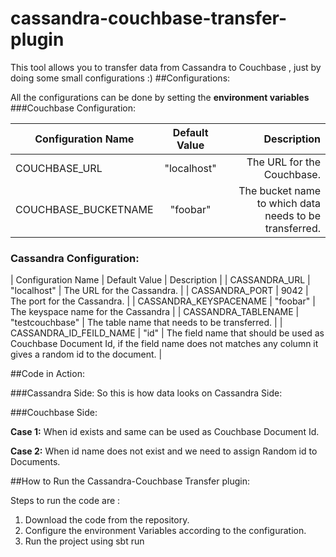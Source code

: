 # cassandra-couchbase-transfer-plugin

This tool allows you to transfer data from Cassandra to Couchbase , just by doing some small configurations :) 
##Configurations:

All the configurations can be done by setting the **environment variables**
###Couchbase Configuration:


|   Configuration Name  |   Default Value   |   Description |
| --------------------- | :-----------------: | --------------: |
|   COUCHBASE_URL       |   "localhost"     | The URL for the Couchbase.|
|   COUCHBASE_BUCKETNAME|   "foobar"        | The bucket name to which data needs to be transferred.|

### Cassandra Configuration:

| Configuration Name | Default Value | Description |
| CASSANDRA_URL | "localhost" | The URL for the Cassandra. |
| CASSANDRA_PORT | 9042 | The port for the Cassandra. |
| CASSANDRA_KEYSPACENAME | "foobar" | The keyspace name for the Cassandra |
| CASSANDRA_TABLENAME | "testcouchbase" | The table name that needs to be transferred. |
| CASSANDRA_ID_FEILD_NAME | "id" | The field name that should be used as Couchbase Document Id, if the field name does not matches any column it gives a random id to the document. |


##Code in Action:

###Cassandra Side:
So this is how data looks on Cassandra Side:


###Couchbase Side:

**Case 1:** When id exists and same can be used as Couchbase Document Id.


**Case 2:** When id name does not exist and we need to assign Random id to Documents.



##How to Run the Cassandra-Couchbase Transfer plugin:

Steps to run the code are :

1. Download the code from the repository.
2. Configure the environment Variables according to the configuration.
3. Run the project using sbt run